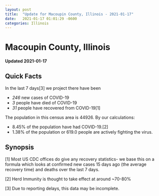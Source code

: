 ```yaml
---
layout: post
title:  "Update for Macoupin County, Illinois - 2021-01-17"
date:   2021-01-17 01:01:29 -0600
categories: Illinois
---
```


# Macoupin County, Illinois
#### Updated 2021-01-17

## Quick Facts

In the last 7 days[3] we project there have been
- *246* new cases of COVID-19
- *3* people have died of COVID-19
- *31* people have recovered from COVID-19[1]

The population in this census area is 44926. By our calculations:
- 8.45% of the population have had COVID-19.[2]
- 1.38% of the population or 619.0 people are actively fighting the virus.

## Synopsis




[1] Most US CDC offices do give any recovery statistics- we base this on a formula which looks at confirmed new cases
15 days ago (the average recovery time) and deaths over the last 7 days.

[2] Herd Immunity is thought to take effect at around ~70-80%

[3] Due to reporting delays, this data may be incomplete.
 
    